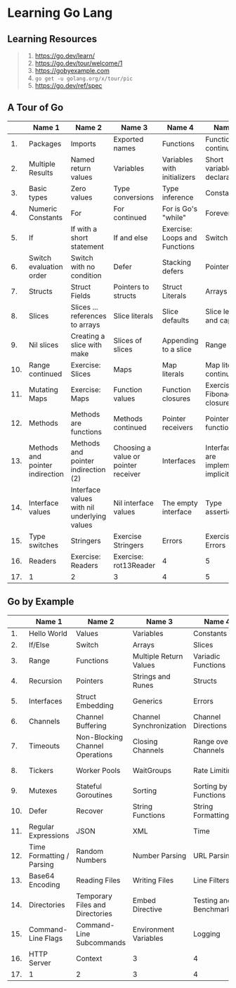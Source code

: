 # Learning Go Lang

## Learning Resources

> 1. <https://go.dev/learn/>
> 1. <https://go.dev/tour/welcome/1>
> 1. <https://gobyexample.com>
> 1. `go get -u golang.org/x/tour/pic`
> 1. <https://go.dev/ref/spec>

## A Tour of Go

|| Name 1    | Name 2 | Name 3    | Name 4 | Name 5   |
|-------- | -------- | ------- | -------- | ------- | -------- |
|1. | Packages | Imports | Exported names | Functions | Functions continued |
|2. | Multiple Results | Named return values | Variables | Variables with initializers | Short variable declarations |
|3. | Basic types | Zero values | Type conversions | Type inference | Constants |
|4. | Numeric Constants | For | For continued | For is Go's "while" | Forever |
|5. | If | If with a short statement | If and else | Exercise: Loops and Functions | Switch |
|6. | Switch evaluation order | Switch with no condition | Defer | Stacking defers | Pointers |
|7. | Structs | Struct Fields | Pointers to structs | Struct Literals | Arrays |
|8. | Slices | Slices ... references to arrays | Slice literals | Slice defaults | Slice length and capacity |
|9. | Nil slices | Creating a slice with make | Slices of slices | Appending to a slice | Range |
|10. | Range continued | Exercise: Slices | Maps | Map literals | Map literals continued |
|11. | Mutating Maps | Exercise: Maps | Function values | Function closures | Exercise: Fibonacci closure |
|12. | Methods | Methods are functions | Methods continued | Pointer receivers | Pointers and functions |
|13. | Methods and pointer indirection | Methods and pointer indirection (2) | Choosing a value or pointer receiver | Interfaces | Interfaces are implemented implicitly |
|14. | Interface values | Interface values with nil underlying values | Nil interface values | The empty interface | Type assertions |
|15. | Type switches | Stringers | Exercise Stringers | Errors | Exercise: Errors |
|16. | Readers | Exercise: Readers | Exercise: rot13Reader | 4 | 5 |
|17. | 1 | 2 | 3 | 4 | 5 |

## Go by Example

|| Name 1    | Name 2 | Name 3    | Name 4 | Name 5   |
|-------- | -------- | ------- | -------- | ------- | -------- |
|1. | Hello World | Values | Variables | Constants | For |
|2. | If/Else | Switch | Arrays | Slices | Maps |
|3. | Range | Functions | Multiple Return Values | Variadic Functions | Closures |
|4. | Recursion | Pointers | Strings and Runes | Structs | Methods |
|5. | Interfaces | Struct Embedding | Generics | Errors | Goroutines |
|6. | Channels | Channel Buffering | Channel Synchronization | Channel Directions | Select |
|7. | Timeouts | Non-Blocking Channel Operations | Closing Channels | Range over Channels | Timers |
|8. | Tickers | Worker Pools | WaitGroups | Rate Limiting | Atomic Counters |
|9. | Mutexes | Stateful Goroutines | Sorting | Sorting by Functions | Panic |
|10. | Defer | Recover | String Functions | String Formatting | Text Templates |
|11. | Regular Expressions | JSON | XML | Time | Epoch |
|12. | Time Formatting / Parsing | Random Numbers | Number Parsing | URL Parsing | SHA256 Hashes |
|13. | Base64 Encoding | Reading Files | Writing Files | Line Filters | File Paths |
|14. | Directories | Temporary Files and Directories | Embed Directive | Testing and Benchmarking | Command-Line Arguments |
|15. | Command-Line Flags | Command-Line Subcommands | Environment Variables | Logging | HTTP Client |
|16. | HTTP Server | Context | 3 | 4 | 5 |
|17. | 1 | 2 | 3 | 4 | 5 |
